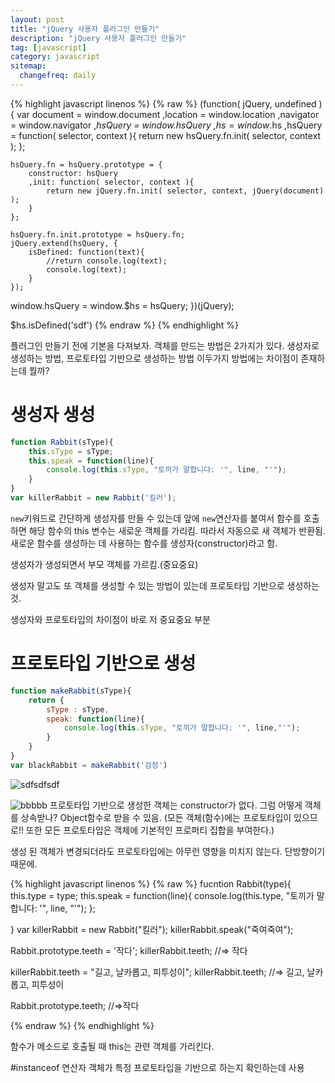 ```yaml
---
layout: post
title: "jQuery 사용자 플러그인 만들기"
description: "jQuery 사용자 플러그인 만들기"
tag: [javascript]
category: javascript
sitemap:
  changefreq: daily
---
```

{% highlight javascript linenos %}
{% raw %}
(function( jQuery, undefined ){
var
	document = window.document
	,location = window.location
	,navigator = window.navigator
	,_hsQuery = window.hsQuery
	,_$hs = window.$hs
	,hsQuery = function( selector, context ){
		return new hsQuery.fn.init( selector, context );
	};

	hsQuery.fn = hsQuery.prototype = {
		constructor: hsQuery
		,init: function( selector, context ){
			return new jQuery.fn.init( selector, context, jQuery(document) );
		}
	};

	hsQuery.fn.init.prototype = hsQuery.fn;
	jQuery.extend(hsQuery, {
		isDefined: function(text){
			//return console.log(text);
			console.log(text);
		}
	});

window.hsQuery = window.$hs = hsQuery;
})(jQuery);

$hs.isDefined('sdf')
{% endraw %}
{% endhighlight %}


플러그인 만들기 전에 기본을 다져보자.
객체를 만드는 방법은 2가지가 있다.
생성자로 생성하는 방법, 프로토타입 기반으로 생성하는 방법
이두가지 방법에는 차이점이 존재하는데 뭘까?


# 생성자 생성
```javascript
function Rabbit(sType){
	this.sType = sType;
	this.speak = function(line){
		console.log(this.sType, "토끼가 말합니다: '", line, "'");
	}
}
var killerRabbit = new Rabbit('킬러');
```

`new`키워드로 간단하게 생성자를 만들 수 있는데
앞에 `new`연산자를 붙여서 함수를 호출하면
해당 함수의 this 변수는 새로운 객체를 가리킴.
따라서 자동으로 새 객체가 반환됨.
새로운 함수를 생성하는 데 사용하는 함수를 생성자(constructor)라고 함.

생성자가 생성되면서 부모 객체를 가르킴.(중요중요)

생성자 말고도 또 객체를 생성할 수 있는 방법이 있는데
프로토타입 기반으로 생성하는것.

생성자와 프로토타입의 차이점이 바로 저 중요중요 부분


# 프로토타입 기반으로 생성
```javascript
function makeRabbit(sType){
	return {
		sType : sType,
		speak: function(line){
			console.log(this.sType, "토끼가 말합니다: '", line,"'");
		}
	}
}
var blackRabbit = makeRabbit('검정')

```
![sdfsdfsdf](https://i.imgur.com/rNucKVH.png)

![bbbbb](https://i.imgur.com/Ml2ZpUv.png)
프로토타입 기반으로 생성한 객체는 constructor가 없다.
그럼 어떻게 객체를 상속받나?
Object함수로 받을 수 있음.
(모든 객체(함수)에는 프로토타입이 있으므로!! 또한 모든 프로토타입은 객체에 기본적인 프로퍼티 집합을 부여한다.)

생성 된 객체가 변경되더라도 프로토타입에는 아무런 영향을 미치지 않는다.
단방향이기 때문에.

{% highlight javascript linenos %}
{% raw %}
fucntion Rabbit(type){
  this.type = type;
  this.speak = function(line){
    console.log(this.type, "토끼가 말합니다: '", line, "'");
  };

}
var killerRabbit = new Rabbit("킬러");
killerRabbit.speak("죽여죽여");

Rabbit.prototype.teeth = '작다';
killerRabbit.teeth; //=> 작다

killerRabbit.teeth = "길고, 날카롭고, 피투성이";
killerRabbit.teeth; //=> 길고, 날카롭고, 피투성이

Rabbit.prototype.teeth; //=>작다

{% endraw %}
{% endhighlight %}



함수가 메소드로 호출될 때
this는 관련 객체를 가리킨다.

#instanceof 연산자
객체가 특정 프로토타입을 기반으로 하는지 확인하는데 사용
